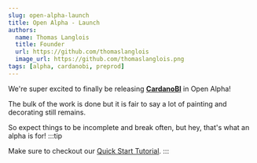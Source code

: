 ```yaml
---
slug: open-alpha-launch
title: Open Alpha - Launch
authors:
  name: Thomas Langlois
  title: Founder
  url: https://github.com/thomaslanglois
  image_url: https://github.com/thomaslanglois.png
tags: [alpha, cardanobi, preprod]
---
```


We're super excited to finally be releasing [**CardanoBI**](https://cardanobi.io) in Open Alpha!

The bulk of the work is done but it is fair to say a lot of painting and decorating still remains.

So expect things to be incomplete and break often, but hey, that's what an alpha is for!
:::tip

Make sure to checkout our [Quick Start Tutorial](../docs/getting-started/quick-start).
:::
